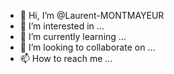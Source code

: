 - 👋 Hi, I’m @Laurent-MONTMAYEUR
- 👀 I’m interested in ...
- 🌱 I’m currently learning ...
- 💞️ I’m looking to collaborate on ...
- 📫 How to reach me ...

<!---
Laurent-MONTMAYEUR/Laurent-MONTMAYEUR is a ✨ special ✨ repository because its `README.md` (this file) appears on your GitHub profile.
You can click the Preview link to take a look at your changes.
--->

